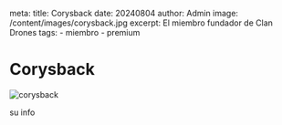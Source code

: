 meta:
  title: Corysback
  date: 20240804
  author: Admin
  image: /content/images/corysback.jpg
  excerpt: El miembro fundador de Clan Drones
  tags:
    - miembro
    - premium

# Corysback
![corysback](!{siteUrl}/content/images/corysback.jpg)

su info
